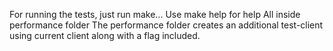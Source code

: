 For running the tests, just run make...
Use make help for help
All inside performance folder
The performance folder creates an additional test-client using current
client along with a flag included.
